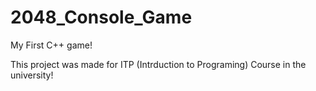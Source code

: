 # 2048_Console_Game
My First C++ game!

This project was made for ITP (Intrduction to Programing) Course in the university!
